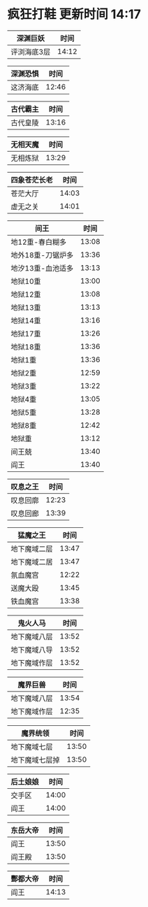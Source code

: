 # 疯狂打鞋 更新时间 14:17

| 深渊巨妖   | 时间    |
|--------|-------|
| 评浏海底3层 | 14:12 |

| 深渊恐惧   | 时间    |
|--------|-------|
| 这济海底 | 12:46 |

| 古代霸主   | 时间    |
|--------|-------|
| 古代皇陵 | 13:16 |

| 无相天魔   | 时间    |
|--------|-------|
| 无相炼狱 | 13:29 |

| 四象苍茫长老   | 时间    |
|--------|-------|
| 苍茫大厅 | 14:03 |
| 虚无之关 | 14:01 |

| 间王   | 时间    |
|--------|-------|
| 地12重-春白糊多 | 13:08 |
| 地外18重-刀锯炉多 | 13:36 |
| 地汐13重-血池适多 | 13:13 |
| 地狱10重 | 13:00 |
| 地狱12重 | 13:08 |
| 地狱13重 | 13:13 |
| 地狱14重 | 13:16 |
| 地狱17重 | 13:26 |
| 地狱18重 | 13:36 |
| 地狱1重 | 13:36 |
| 地狱2重 | 12:59 |
| 地狱3重 | 13:22 |
| 地狱4重 | 13:05 |
| 地狱5重 | 13:28 |
| 地狱8重 | 12:42 |
| 地狱重 | 13:12 |
| 间王兢 | 13:40 |
| 阎王 | 13:40 |

| 叹息之王   | 时间    |
|--------|-------|
| 叹息回廓 | 12:23 |
| 叹息回廊 | 13:39 |

| 猛魔之王   | 时间    |
|--------|-------|
| 地下魔域二层 | 13:47 |
| 地下魔域二居 | 13:47 |
| 氛血魔宫 | 12:22 |
| 送魔大殴 | 13:45 |
| 铁血魔宫 | 13:38 |

| 鬼火人马   | 时间    |
|--------|-------|
| 地下魔域八层 | 13:52 |
| 地下魔域八导 | 13:52 |
| 地下魔域作层 | 13:52 |

| 魔界巨兽   | 时间    |
|--------|-------|
| 地下魔域八层 | 13:54 |
| 地下魔域作层 | 12:35 |

| 魔界统领   | 时间    |
|--------|-------|
| 地下魔域七层 | 13:50 |
| 地下魔域七层掉 | 13:50 |

| 后土娘娘   | 时间    |
|--------|-------|
| 交手区 | 14:00 |
| 阎王 | 14:00 |

| 东岳大帝   | 时间    |
|--------|-------|
| 阎王 | 13:50 |
| 阎王殿 | 13:50 |

| 酆都大帝   | 时间    |
|--------|-------|
| 阎王 | 14:13 |